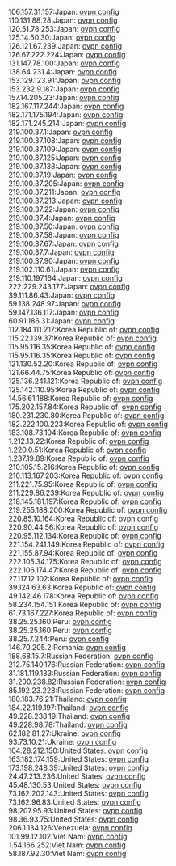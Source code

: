 106.157.31.157:Japan: [ovpn config](vpn/106_157_31_157.ovpn)  
110.131.88.28:Japan: [ovpn config](vpn/110_131_88_28.ovpn)  
120.51.78.253:Japan: [ovpn config](vpn/120_51_78_253.ovpn)  
125.14.50.30:Japan: [ovpn config](vpn/125_14_50_30.ovpn)  
126.121.67.239:Japan: [ovpn config](vpn/126_121_67_239.ovpn)  
126.67.222.224:Japan: [ovpn config](vpn/126_67_222_224.ovpn)  
131.147.78.100:Japan: [ovpn config](vpn/131_147_78_100.ovpn)  
138.64.231.4:Japan: [ovpn config](vpn/138_64_231_4.ovpn)  
153.129.123.91:Japan: [ovpn config](vpn/153_129_123_91.ovpn)  
153.232.9.187:Japan: [ovpn config](vpn/153_232_9_187.ovpn)  
157.14.205.23:Japan: [ovpn config](vpn/157_14_205_23.ovpn)  
182.167.117.244:Japan: [ovpn config](vpn/182_167_117_244.ovpn)  
182.171.175.194:Japan: [ovpn config](vpn/182_171_175_194.ovpn)  
182.171.245.214:Japan: [ovpn config](vpn/182_171_245_214.ovpn)  
219.100.37.1:Japan: [ovpn config](vpn/219_100_37_1.ovpn)  
219.100.37.108:Japan: [ovpn config](vpn/219_100_37_108.ovpn)  
219.100.37.109:Japan: [ovpn config](vpn/219_100_37_109.ovpn)  
219.100.37.125:Japan: [ovpn config](vpn/219_100_37_125.ovpn)  
219.100.37.138:Japan: [ovpn config](vpn/219_100_37_138.ovpn)  
219.100.37.19:Japan: [ovpn config](vpn/219_100_37_19.ovpn)  
219.100.37.205:Japan: [ovpn config](vpn/219_100_37_205.ovpn)  
219.100.37.211:Japan: [ovpn config](vpn/219_100_37_211.ovpn)  
219.100.37.213:Japan: [ovpn config](vpn/219_100_37_213.ovpn)  
219.100.37.22:Japan: [ovpn config](vpn/219_100_37_22.ovpn)  
219.100.37.4:Japan: [ovpn config](vpn/219_100_37_4.ovpn)  
219.100.37.50:Japan: [ovpn config](vpn/219_100_37_50.ovpn)  
219.100.37.58:Japan: [ovpn config](vpn/219_100_37_58.ovpn)  
219.100.37.67:Japan: [ovpn config](vpn/219_100_37_67.ovpn)  
219.100.37.7:Japan: [ovpn config](vpn/219_100_37_7.ovpn)  
219.100.37.90:Japan: [ovpn config](vpn/219_100_37_90.ovpn)  
219.102.110.61:Japan: [ovpn config](vpn/219_102_110_61.ovpn)  
219.110.197.164:Japan: [ovpn config](vpn/219_110_197_164.ovpn)  
222.229.243.177:Japan: [ovpn config](vpn/222_229_243_177.ovpn)  
39.111.86.43:Japan: [ovpn config](vpn/39_111_86_43.ovpn)  
59.138.248.97:Japan: [ovpn config](vpn/59_138_248_97.ovpn)  
59.147.136.117:Japan: [ovpn config](vpn/59_147_136_117.ovpn)  
60.91.186.31:Japan: [ovpn config](vpn/60_91_186_31.ovpn)  
112.184.111.217:Korea Republic of: [ovpn config](vpn/112_184_111_217.ovpn)  
115.22.139.37:Korea Republic of: [ovpn config](vpn/115_22_139_37.ovpn)  
115.95.116.35:Korea Republic of: [ovpn config](vpn/115_95_116_35.ovpn)  
115.95.116.35:Korea Republic of: [ovpn config](vpn/115_95_116_35.ovpn)  
121.130.52.20:Korea Republic of: [ovpn config](vpn/121_130_52_20.ovpn)  
121.66.44.75:Korea Republic of: [ovpn config](vpn/121_66_44_75.ovpn)  
125.136.241.121:Korea Republic of: [ovpn config](vpn/125_136_241_121.ovpn)  
125.142.110.95:Korea Republic of: [ovpn config](vpn/125_142_110_95.ovpn)  
14.56.61.188:Korea Republic of: [ovpn config](vpn/14_56_61_188.ovpn)  
175.202.157.84:Korea Republic of: [ovpn config](vpn/175_202_157_84.ovpn)  
180.231.230.80:Korea Republic of: [ovpn config](vpn/180_231_230_80.ovpn)  
182.222.100.223:Korea Republic of: [ovpn config](vpn/182_222_100_223.ovpn)  
183.108.73.104:Korea Republic of: [ovpn config](vpn/183_108_73_104.ovpn)  
1.212.13.22:Korea Republic of: [ovpn config](vpn/1_212_13_22.ovpn)  
1.220.0.51:Korea Republic of: [ovpn config](vpn/1_220_0_51.ovpn)  
1.237.19.89:Korea Republic of: [ovpn config](vpn/1_237_19_89.ovpn)  
210.105.15.216:Korea Republic of: [ovpn config](vpn/210_105_15_216.ovpn)  
210.113.167.203:Korea Republic of: [ovpn config](vpn/210_113_167_203.ovpn)  
211.221.75.95:Korea Republic of: [ovpn config](vpn/211_221_75_95.ovpn)  
211.229.86.239:Korea Republic of: [ovpn config](vpn/211_229_86_239.ovpn)  
218.145.181.197:Korea Republic of: [ovpn config](vpn/218_145_181_197.ovpn)  
219.255.188.200:Korea Republic of: [ovpn config](vpn/219_255_188_200.ovpn)  
220.85.10.164:Korea Republic of: [ovpn config](vpn/220_85_10_164.ovpn)  
220.90.44.56:Korea Republic of: [ovpn config](vpn/220_90_44_56.ovpn)  
220.95.112.134:Korea Republic of: [ovpn config](vpn/220_95_112_134.ovpn)  
221.154.241.149:Korea Republic of: [ovpn config](vpn/221_154_241_149.ovpn)  
221.155.87.94:Korea Republic of: [ovpn config](vpn/221_155_87_94.ovpn)  
222.105.34.175:Korea Republic of: [ovpn config](vpn/222_105_34_175.ovpn)  
222.106.174.47:Korea Republic of: [ovpn config](vpn/222_106_174_47.ovpn)  
27.117.12.102:Korea Republic of: [ovpn config](vpn/27_117_12_102.ovpn)  
39.124.63.63:Korea Republic of: [ovpn config](vpn/39_124_63_63.ovpn)  
49.142.46.178:Korea Republic of: [ovpn config](vpn/49_142_46_178.ovpn)  
58.234.154.151:Korea Republic of: [ovpn config](vpn/58_234_154_151.ovpn)  
61.73.167.227:Korea Republic of: [ovpn config](vpn/61_73_167_227.ovpn)  
38.25.25.160:Peru: [ovpn config](vpn/38_25_25_160.ovpn)  
38.25.25.160:Peru: [ovpn config](vpn/38_25_25_160.ovpn)  
38.25.7.244:Peru: [ovpn config](vpn/38_25_7_244.ovpn)  
146.70.205.2:Romania: [ovpn config](vpn/146_70_205_2.ovpn)  
188.68.15.7:Russian Federation: [ovpn config](vpn/188_68_15_7.ovpn)  
212.75.140.176:Russian Federation: [ovpn config](vpn/212_75_140_176.ovpn)  
31.181.119.133:Russian Federation: [ovpn config](vpn/31_181_119_133.ovpn)  
31.200.238.82:Russian Federation: [ovpn config](vpn/31_200_238_82.ovpn)  
85.192.23.223:Russian Federation: [ovpn config](vpn/85_192_23_223.ovpn)  
180.183.76.21:Thailand: [ovpn config](vpn/180_183_76_21.ovpn)  
184.22.119.197:Thailand: [ovpn config](vpn/184_22_119_197.ovpn)  
49.228.238.19:Thailand: [ovpn config](vpn/49_228_238_19.ovpn)  
49.228.98.78:Thailand: [ovpn config](vpn/49_228_98_78.ovpn)  
62.182.81.27:Ukraine: [ovpn config](vpn/62_182_81_27.ovpn)  
93.73.10.21:Ukraine: [ovpn config](vpn/93_73_10_21.ovpn)  
104.28.212.150:United States: [ovpn config](vpn/104_28_212_150.ovpn)  
163.182.174.159:United States: [ovpn config](vpn/163_182_174_159.ovpn)  
173.198.248.39:United States: [ovpn config](vpn/173_198_248_39.ovpn)  
24.47.213.236:United States: [ovpn config](vpn/24_47_213_236.ovpn)  
45.48.130.53:United States: [ovpn config](vpn/45_48_130_53.ovpn)  
73.162.202.143:United States: [ovpn config](vpn/73_162_202_143.ovpn)  
73.162.96.83:United States: [ovpn config](vpn/73_162_96_83.ovpn)  
98.207.95.93:United States: [ovpn config](vpn/98_207_95_93.ovpn)  
98.36.93.75:United States: [ovpn config](vpn/98_36_93_75.ovpn)  
206.1.134.126:Venezuela: [ovpn config](vpn/206_1_134_126.ovpn)  
101.99.12.102:Viet Nam: [ovpn config](vpn/101_99_12_102.ovpn)  
1.54.166.252:Viet Nam: [ovpn config](vpn/1_54_166_252.ovpn)  
58.187.92.30:Viet Nam: [ovpn config](vpn/58_187_92_30.ovpn)  
